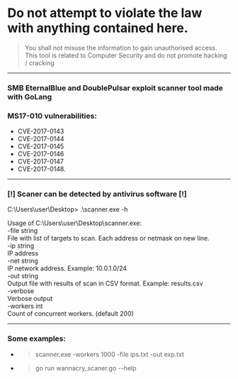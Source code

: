 # Do not attempt to violate the law with anything contained here.
> You shall not misuse the information to gain unauthorised access. <br/>
> This tool is related to Computer Security and do not promote hacking / cracking
<hr/>

### SMB EternalBlue and DoublePulsar exploit scanner tool made with GoLang
### MS17-010 vulnerabilities:
* CVE-2017-0143
* CVE-2017-0144
* CVE-2017-0145
* CVE-2017-0146
* CVE-2017-0147
* CVE-2017-0148.
<hr/>

### [!] Scaner can be detected by antivirus software [!]

C:\Users\user\Desktop> .\scanner.exe -h

Usage of C:\Users\user\Desktop\scanner.exe: <br/>
  -file string <br/>
        File with list of targets to scan. Each address or netmask on new line. <br/>
  -ip string <br/>
        IP address <br/>
  -net string <br/>
        IP network address. Example: 10.0.1.0/24 <br/>
  -out string <br/>
        Output file with results of scan in CSV format. Example: results.csv <br/>
  -verbose <br/>
        Verbose output <br/>
  -workers int <br/>
        Count of concurrent workers. (default 200) <br/>
<hr/>

### Some examples: 
* >scanner.exe -workers 1000 -file ips.txt -out exp.txt <br/>
* >go run wannacry_scaner.go --help <br/>

